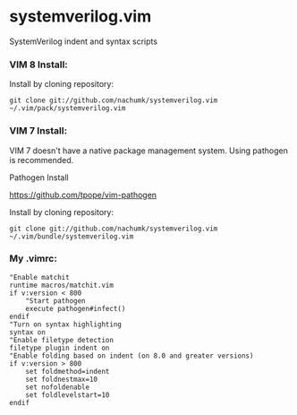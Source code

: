 systemverilog.vim
=================

SystemVerilog indent and syntax scripts

### VIM 8 Install:

Install by cloning repository:

    git clone git://github.com/nachumk/systemverilog.vim ~/.vim/pack/systemverilog.vim

### VIM 7 Install:

VIM 7 doesn't have a native package management system. Using pathogen is recommended.

Pathogen Install

https://github.com/tpope/vim-pathogen

Install by cloning repository:

    git clone git://github.com/nachumk/systemverilog.vim ~/.vim/bundle/systemverilog.vim

### My .vimrc:

    "Enable matchit
    runtime macros/matchit.vim
    if v:version < 800
        "Start pathogen
        execute pathogen#infect()
    endif
    "Turn on syntax highlighting
    syntax on
    "Enable filetype detection
    filetype plugin indent on
    "Enable folding based on indent (on 8.0 and greater versions)
    if v:version > 800
        set foldmethod=indent
        set foldnestmax=10
        set nofoldenable
        set foldlevelstart=10
    endif
